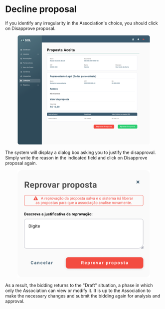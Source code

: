 # Decline proposal

If you identify any irregularity in the Association's choice, you should click on Disapprove proposal.

<figure><img src="../../../../.gitbook/assets/Visualizar Propostas (1).png" alt=""><figcaption></figcaption></figure>

The system will display a dialog box asking you to justify the disapproval. Simply write the reason in the indicated field and click on Disapprove proposal again.

<figure><img src="../../../../.gitbook/assets/Reprovar proposta.png" alt=""><figcaption></figcaption></figure>

As a result, the bidding returns to the "Draft" situation, a phase in which only the Association can view or modify it. It is up to the Association to make the necessary changes and submit the bidding again for analysis and approval.
